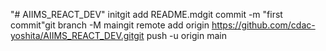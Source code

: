 "# AIIMS_REACT_DEV"  initgit add README.mdgit commit -m "first commit"git branch -M maingit remote add origin https://github.com/cdac-yoshita/AIIMS_REACT_DEV.gitgit push -u origin main
